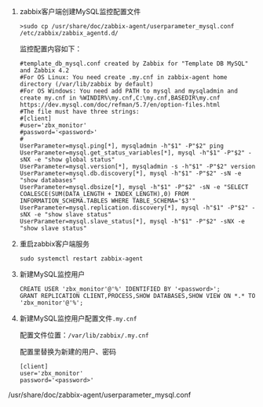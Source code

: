 1. zabbix客户端创建MySQL监控配置文件

   ```shell
   >sudo cp /usr/share/doc/zabbix-agent/userparameter_mysql.conf /etc/zabbix/zabbix_agentd.d/
   ```

   监控配置内容如下：

   ```shell
   #template_db_mysql.conf created by Zabbix for "Template DB MySQL" and Zabbix 4.2
   #For OS Linux: You need create .my.cnf in zabbix-agent home directory (/var/lib/zabbix by default) 
   #For OS Windows: You need add PATH to mysql and mysqladmin and create my.cnf in %WINDIR%\my.cnf,C:\my.cnf,BASEDIR\my.cnf https://dev.mysql.com/doc/refman/5.7/en/option-files.html
   #The file must have three strings:
   #[client]
   #user='zbx_monitor'
   #password='<password>'
   #
   UserParameter=mysql.ping[*], mysqladmin -h"$1" -P"$2" ping
   UserParameter=mysql.get_status_variables[*], mysql -h"$1" -P"$2" -sNX -e "show global status"
   UserParameter=mysql.version[*], mysqladmin -s -h"$1" -P"$2" version
   UserParameter=mysql.db.discovery[*], mysql -h"$1" -P"$2" -sN -e "show databases"
   UserParameter=mysql.dbsize[*], mysql -h"$1" -P"$2" -sN -e "SELECT COALESCE(SUM(DATA_LENGTH + INDEX_LENGTH),0) FROM INFORMATION_SCHEMA.TABLES WHERE TABLE_SCHEMA='$3'"
   UserParameter=mysql.replication.discovery[*], mysql -h"$1" -P"$2" -sNX -e "show slave status"
   UserParameter=mysql.slave_status[*], mysql -h"$1" -P"$2" -sNX -e "show slave status"
   ```

   

2. 重启zabbix客户端服务

   ```shell
   sudo systemctl restart zabbix-agent
   ```

3. 新建MySQL监控用户

   ```shell
   CREATE USER 'zbx_monitor'@'%' IDENTIFIED BY '<password>';
   GRANT REPLICATION CLIENT,PROCESS,SHOW DATABASES,SHOW VIEW ON *.* TO 'zbx_monitor'@'%';
   ```

4. 新建MySQL监控用户配置文件`.my.cnf`

   配置文件位置：`/var/lib/zabbix/.my.cnf`

   配置里替换为新建的用户、密码

   ```shell
   [client]
   user='zbx_monitor'
   password='<password>'
   ```

   

/usr/share/doc/zabbix-agent/userparameter_mysql.conf